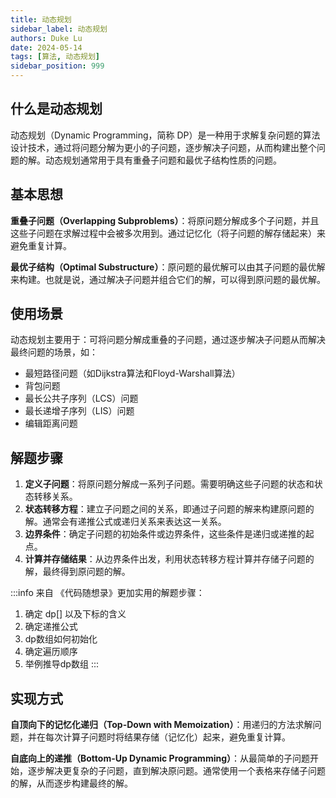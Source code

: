 ```yaml
---
title: 动态规划
sidebar_label: 动态规划
authors: Duke Lu
date: 2024-05-14
tags: [算法, 动态规划]
sidebar_position: 999
---
```


## 什么是动态规划
动态规划（Dynamic Programming，简称 DP）是一种用于求解复杂问题的算法设计技术，通过将问题分解为更小的子问题，逐步解决子问题，从而构建出整个问题的解。动态规划通常用于具有重叠子问题和最优子结构性质的问题。

## 基本思想
**重叠子问题（Overlapping Subproblems）**：将原问题分解成多个子问题，并且这些子问题在求解过程中会被多次用到。通过记忆化（将子问题的解存储起来）来避免重复计算。

**最优子结构（Optimal Substructure）**：原问题的最优解可以由其子问题的最优解来构建。也就是说，通过解决子问题并组合它们的解，可以得到原问题的最优解。

## 使用场景
动态规划主要用于：可将问题分解成重叠的子问题，通过逐步解决子问题从而解决最终问题的场景，如：
- 最短路径问题（如Dijkstra算法和Floyd-Warshall算法）
- 背包问题
- 最长公共子序列（LCS）问题
- 最长递增子序列（LIS）问题
- 编辑距离问题

## 解题步骤

1. **定义子问题**：将原问题分解成一系列子问题。需要明确这些子问题的状态和状态转移关系。
2. **状态转移方程**：建立子问题之间的关系，即通过子问题的解来构建原问题的解。通常会有递推公式或递归关系来表达这一关系。
3. **边界条件**：确定子问题的初始条件或边界条件，这些条件是递归或递推的起点。
4. **计算并存储结果**：从边界条件出发，利用状态转移方程计算并存储子问题的解，最终得到原问题的解。

:::info
来自 《代码随想录》更加实用的解题步骤：
1. 确定 dp[] 以及下标的含义
2. 确定递推公式
3. dp数组如何初始化
4. 确定遍历顺序
5. 举例推导dp数组
:::

## 实现方式
**自顶向下的记忆化递归（Top-Down with Memoization）**：用递归的方法求解问题，并在每次计算子问题时将结果存储（记忆化）起来，避免重复计算。

**自底向上的递推（Bottom-Up Dynamic Programming）**：从最简单的子问题开始，逐步解决更复杂的子问题，直到解决原问题。通常使用一个表格来存储子问题的解，从而逐步构建最终的解。